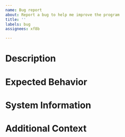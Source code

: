 ```yaml
---
name: Bug report
about: Report a bug to help me improve the program
title: ''
labels: bug
assignees: xf8b

---
```


# Description

<!-- What's the bug? How is it triggered? If you can, leave screenshots of the bug here as well. -->

# Expected Behavior

<!-- What did you expect to happen? -->

# System Information

<!-- What OS are you using? What program version is affected? -->

# Additional Context

<!-- Is there anything else? -->